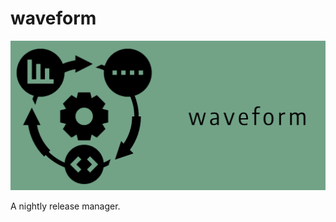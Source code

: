 # waveform
![Logo](https://github.com/hydro-sdk/waveform/blob/main/img/logo.png)

A nightly release manager. 